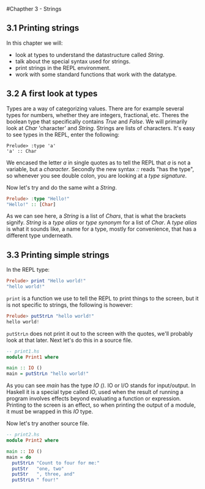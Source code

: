 #Chapther 3 - Strings
## 3.1 Printing strings

In this chapter we will:
* look at types to understand the datastructure called _String_.
* talk about the special syntax used for strings.
* print strings in the REPL environment.
* work with some standard functions that work with the datatype.

## 3.2 A first look at types

Types are a way of categorizing values. There are for example several types for numbers, whether they are integers, fractional, etc.
Theres the boolean type that specifically contains _True_ and _False_.
We will primarily look at _Char_ 'character' and _String_. Strings are lists of characters.
It's easy to see types in the REPL, enter the following:

```haskel
Prelude> :type 'a'
'a' :: Char
```

We encased the letter _a_ in single quotes as to tell the REPL that _a_ is not a variable, but a _character_.
Secondly the new syntax _::_ reads "has the type", so whenever you see double colon, you are looking at a _type signature_.

Now let's try and do the same wiht a _String_.

```haskell
Prelude> :type "Hello!"
"Hello!" :: [Char]
```

As we can see here, a _String_ is a list of _Chars_, that is what the brackets signify. _String_ is a _type alias_ or _type synonym_ for
a list of _Char_. A _type alias_ is what it sounds like, a name for a type, mostly for convenience,  that has a different type underneath.

## 3.3 Printing simple strings

In the REPL type:

```haskell
Prelude> print "Hello world!"
"hello world!"
```

`print` is a function we use to tell the REPL to print things to the screen, but it is not specific to strings, the following is however:

```haskell
Prelude> putStrLn "hello world!"
hello world!
```

`putStrLn` does not print it out to the screen with the quotes, we'll probably look at that later.
Next let's do this in a source file.

```haskell
-- print1.hs
module Print1 where

main :: IO ()
main = putStrLn "hello world!"
```

As you can see _main_ has the type _IO ()_. IO or I/O stands for input/output. In Haskell it is a special type called _IO_, used when the result of running a program involves
effects beyond evaluating a function or expression. Printing to the screen is an effect, so when printing the output of a module, it must be wrapped in this _IO_ type.

Now let's try another source file.

```haskell
-- print2.hs
module Print2 where

main :: IO ()
main = do
  putStrLn "Count to four for me:"
  putStr   "one, two"
  putStr   ", three, and"
  putStrLn " four!"
```

